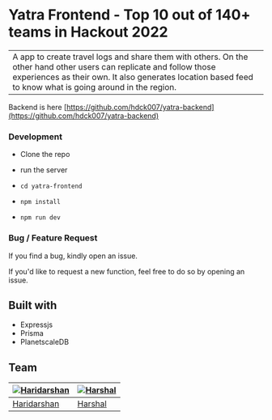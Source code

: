 # Yatra Frontend - Top 10 out of 140+ teams in Hackout 2022
<table>
<tr>
<td>
  A app to create travel logs and share them with others. On the other hand other users can replicate and follow those experiences as their own. It also generates location based feed to know what is going around in the region.
</td>
</tr>
</table>

Backend is here [https://github.com/hdck007/yatra-backend](https://github.com/hdck007/yatra-backend)

### Development
- Clone the repo
- run the server
 - ``` cd yatra-frontend ```
 
 - ``` npm install ```
 
 - ``` npm run dev ```
 
### Bug / Feature Request

If you find a bug, kindly open an issue.

If you'd like to request a new function, feel free to do so by opening an issue.


## Built with 
- Expressjs
- Prisma
- PlanetscaleDB

## Team

[![Haridarshan](https://avatars.githubusercontent.com/u/68905333?v=3&s=144)](https://github.com/hdck007)  | [![Harshal](https://avatars.githubusercontent.com/u/65395607?v=3&s=144)](https://github.com/harshalkaigaonkar)
---|---
[Haridarshan](https://github.com/hdck007) |[Harshal](https://github.com/harshalkaigaonkar)


